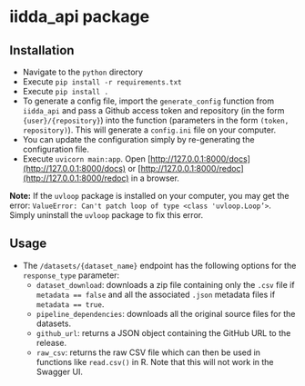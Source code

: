 # iidda_api package

## Installation

* Navigate to the `python` directory
* Execute `pip install -r requirements.txt`
* Execute `pip install .`
* To generate a config file, import the `generate_config` function from `iidda_api` and pass a Github access token and repository (in the form `{user}/{repository}`) into the function (parameters in the form `(token, repository)`). This will generate a `config.ini` file on your computer.
* You can update the configuration simply by re-generating the configuration file.
* Execute `uvicorn main:app`. Open [http://127.0.0.1:8000/docs](http://127.0.0.1:8000/docs) or [http://127.0.0.1:8000/redoc](http://127.0.0.1:8000/redoc) in a browser.

**Note:**
If the `uvloop` package is installed on your computer, you may get the error: `ValueError: Can't patch loop of type <class 'uvloop.Loop’>`. Simply uninstall the `uvloop` package to fix this error.

## Usage

* The `/datasets/{dataset_name}` endpoint has the following options for the `response_type` parameter:
    * `dataset_download`: downloads a zip file containing only the `.csv` file if `metadata == false` and all the associated `.json` metadata files if `metadata == true`.
    * `pipeline_dependencies`: downloads all the original source files for the datasets. 
    * `github_url`: returns a JSON object containing the GitHub URL to the release.
    * `raw_csv`: returns the raw CSV file which can then be used in functions like `read.csv()` in R. Note that this will not work in the Swagger UI.
